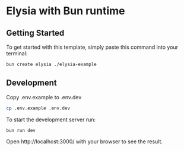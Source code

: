 # Elysia with Bun runtime

## Getting Started
To get started with this template, simply paste this command into your terminal:
```bash
bun create elysia ./elysia-example
```

## Development
Copy .env.example to .env.dev
```bash
cp .env.example .env.dev
```

To start the development server run:
```bash
bun run dev
```

Open http://localhost:3000/ with your browser to see the result.